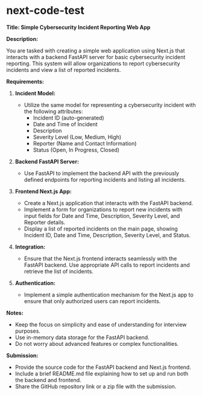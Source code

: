 # next-code-test

**Title: Simple Cybersecurity Incident Reporting Web App**

**Description:**

You are tasked with creating a simple web application using Next.js that interacts with a backend FastAPI server for basic cybersecurity incident reporting. This system will allow organizations to report cybersecurity incidents and view a list of reported incidents.

**Requirements:**

1. **Incident Model:**
   - Utilize the same model for representing a cybersecurity incident with the following attributes:
     - Incident ID (auto-generated)
     - Date and Time of Incident
     - Description
     - Severity Level (Low, Medium, High)
     - Reporter (Name and Contact Information)
     - Status (Open, In Progress, Closed)

2. **Backend FastAPI Server:**
   - Use FastAPI to implement the backend API with the previously defined endpoints for reporting incidents and listing all incidents.

3. **Frontend Next.js App:**
   - Create a Next.js application that interacts with the FastAPI backend.
   - Implement a form for organizations to report new incidents with input fields for Date and Time, Description, Severity Level, and Reporter details.
   - Display a list of reported incidents on the main page, showing Incident ID, Date and Time, Description, Severity Level, and Status.

4. **Integration:**
   - Ensure that the Next.js frontend interacts seamlessly with the FastAPI backend. Use appropriate API calls to report incidents and retrieve the list of incidents.

5. **Authentication:**
   - Implement a simple authentication mechanism for the Next.js app to ensure that only authorized users can report incidents.


**Notes:**
- Keep the focus on simplicity and ease of understanding for interview purposes.
- Use in-memory data storage for the FastAPI backend.
- Do not worry about advanced features or complex functionalities.

**Submission:**
- Provide the source code for the FastAPI backend and Next.js frontend.
- Include a brief README.md file explaining how to set up and run both the backend and frontend.
- Share the GitHub repository link or a zip file with the submission.
